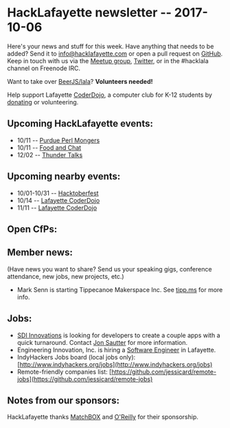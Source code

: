 # HackLafayette newsletter -- 2017-10-06

Here's your news and stuff for this week. Have anything that needs to be added? Send it to info@hacklafayette.com or open a pull request on [GitHub](https://github.com/hacklafayette/newsletter). Keep in touch with us via the [Meetup group](https://www.meetup.com/hacklafayette/), [Twitter](https://twitter.com/hacklafayette), or in the #hacklala channel on Freenode IRC.

Want to take over [BeerJS/lala](https://github.com/beerjs/lala)? **Volunteers needed!**

Help support Lafayette [CoderDojo](http://www.greaterlafayettecommerce.com/greater-lafayette-coder-dojo), a computer club for K-12 students by [donating](https://www.generosity.com/education-fundraising/be-a-bit-in-our-byte) or volunteering.

## Upcoming HackLafayette events:
* 10/11 -- [Purdue Perl Mongers](https://www.meetup.com/hacklafayette/events/243393803/)
* 10/11 -- [Food and Chat](https://www.meetup.com/hacklafayette/events/243393811/)
* 12/02 -- [Thunder Talks](https://www.meetup.com/hacklafayette/events/242833850/)

## Upcoming nearby events:
* 10/01-10/31 -- [Hacktoberfest](https://blog.digitalocean.com/hacktoberfest-2017/)
* 10/14 -- [Lafayette CoderDojo](https://www.eventbrite.com/e/lafayette-coderdojo-tickets-27123344654)
* 11/11 -- [Lafayette CoderDojo](https://www.eventbrite.com/e/lafayette-coderdojo-tickets-27123344654)

## Open CfPs:

## Member news:
(Have news you want to share? Send us your speaking gigs, conference attendance, new jobs, new projects, etc.)
* Mark Senn is starting Tippecanoe Makerspace Inc. See [tipp.ms](http://tipp.ms) for more info. 

## Jobs:
* [SDI Innovations](http://sdiinnovations.com) is looking for developers to create a couple apps with a quick turnaround. Contact [Jon Sautter](mailto:jon@sdiinnovations.com ) for more information.
* Engineering Innovation, Inc. is hiring a [Software Engineer](https://www.eii-online.com/software-engineer) in Lafayette.
* IndyHackers Jobs board (local jobs only): [http://www.indyhackers.org/jobs](http://www.indyhackers.org/jobs)
* Remote-friendly companies list: [https://github.com/jessicard/remote-jobs](https://github.com/jessicard/remote-jobs)

## Notes from our sponsors:

HackLafayette thanks [MatchBOX](http://matchboxstudio.org/) and [O'Reilly](http://www.oreilly.com/) for their sponsorship.
